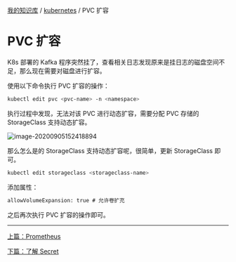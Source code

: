 [我的知识库](../README.md) / [kubernetes](zz_gneratered_mdi.md) / PVC 扩容

# PVC 扩容

K8s 部署的 Kafka 程序突然挂了，查看相关日志发现原来是挂日志的磁盘空间不足，那么现在需要对磁盘进行扩容。

使用以下命令执行 PVC 扩容的操作：

```bash
kubectl edit pvc <pvc-name> -n <namespace>
```

执行过程中发现，无法对该 PVC 进行动态扩容，需要分配 PVC 存储的 StorageClass 支持动态扩容。

![image-20200905152418894](https://fs.poneding.com/images/image-20200905152418894.png)

那么怎么是的 StorageClass 支持动态扩容呢，很简单，更新 StorageClass 即可。

```bash
kubectl edit storageclass <storageclass-name>
```

添加属性：

```tex
allowVolumeExpansion: true # 允许卷扩充
```

之后再次执行 PVC 扩容的操作即可。

---
[上篇：Prometheus](prometheus.md)

[下篇：了解 Secret](secret-understood.md)
